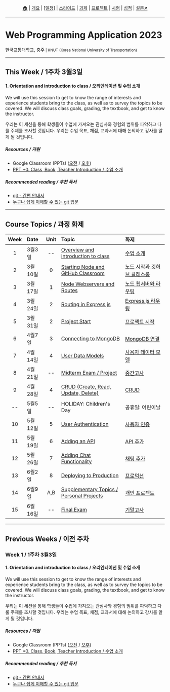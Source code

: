 <p id="menu" align="center">
  <a href="https://ut-nodejs.github.io" title="Home">🏠</a> |
  <a href="about.html" title="About">개요</a> |
  <a href="/schedule.html" title="Schedule"><u>[일정]</u></a> |
  <a href="/slides" title="Slides">스라이드</a> |
  <a href="/practice" title="Practice">과제</a> |
  <a href="/project.html" title="Project">프로젝트</a> |
  <a href="/tests.html" title="Tests">시험</a> |
  <a href="/grading.html" title="Grading">성적</a> |
  <a href="https://pollev.com/aarons007" title="PollEverywhere">설문↗️</a>
</p>

---

# Web Programming Application 2023

<p>한국교통대학교, 충주<small> | KNUT (Korea National University of Transportation)</small></p>

---

## This Week / 1주차 3월3일

#### 1. Orientation and introduction to class / 오리엔테이션 및 수업 소개

We will use this session to get to know the range of interests and experience students bring to the class, as well as to survey the topics to be covered. We will discuss class goals, grading, the textbook, and get to know the instructor.

우리는 이 세션을 통해 학생들이 수업에 가져오는 관심사와 경험의 범위를 파악하고 다룰 주제를 조사할 것입니다. 우리는 수업 목표, 채점, 교과서에 대해 논의하고 강사를 알게 될 것입니다.

##### Resources / 자원

- Google Classroom (PPTs) ([오전](https://classroom.google.com/c/NTEyMjUxMTM4MjQz?cjc=m5cbuja) / [오후](https://classroom.google.com/c/NTE2NTcyNjcwNjMz?cjc=sr6x7hg))
- [PPT \*0. Class, Book, Teacher Introduction / 수업 소개](https://ut-nodejs.github.io/slides/_0-NodeJS-수업-소개.pdf)

<!-- - GitHub Classroom (과제) ([오전](https://classroom.github.com/classrooms/126310482-2023sp-259122-1-am) / [오후](https://classroom.github.com/classrooms/126310482-2023sp-259122-2-pm))
- [PPT \*0. Class, Book, Teacher Introduction](lecturenotes/)
- [PPT \*1. Web Programming Review](lecturenotes/)
- [PPT \*2. Git and GitHub Classroom Introduction](lecturenotes/)
- [Lab 0 materials](https://lse-me314.github.io/assignment01/) -->

##### Recommended reading / 추천 독서

- [git - 간편 안내서](https://up1.github.io/git-guide/index.ko.html)
- [누구나 쉽게 이해할 수 있는 git 입문](https://backlog.com/git-tutorial/kr/)

---

## Course Topics / 과정 화제

| Week | Date    | Unit | Topic                                                                | 화제                                                   |
| :--: | :------ | :--: | :------------------------------------------------------------------- | :----------------------------------------------------- |
|  1   | 3월3일  |  --  | [Overview and introduction to class](/#week-1--1주차-3월3일)         | [수업 소개](/#week-1--1주차-3월3일)                    |
|  2   | 3월10일 |  0   | [Starting Node and GitHub Classroom](/#week-2--2주차-3월10일)        | [노드 시작과 깃허브 클래스룸](/#week-2--2주차-3월10일) |
|  3   | 3월17일 |  1   | [Node Webservers and Routes](/#week-3--3주차-3월17일)                | [노드 웹서버와 라우팅](/#week-3--3주차-3월17일)        |
|  4   | 3월24일 |  2   | [Routing in Express.js](/#week-4--4주차-3월24일)                     | [Express.js 라우팅](/#week-4--4주차-3월24일)           |
|  5   | 3월31일 |  2   | [Project Start](/#week-5--5주차-3월31일)                             | [프로젝트 시작](/#week-5--5주차-3월31일)               |
|  6   | 4월7일  |  3   | [Connecting to MongoDB](/#week-6--6주차-4월7일)                      | [MongoDB 연결](/#week-6--6주차-4월7일)                 |
|  7   | 4월14일 |  4   | [User Data Models](/#week-7--7주차-4월14일)                          | [사용자 데이터 모델](/#week-7--7주차-4월14일)          |
|  8   | 4월21일 |  --  | [Midterm Exam / Project](/#week-8--8주차-4월21일)                    | [중간고사](/#week-8--8주차-4월21일)                    |
|  9   | 4월28일 |  4   | [CRUD (Create, Read, Update, Delete)](/#week-9--9주차-4월28일)       | [CRUD](/#week-9--9주차-4월28일)                        |
|  --  | 5월5일  |  --  | HOLIDAY: Children's Day                                              | 공휴일: 어린이날                                       |
|  10  | 5월12일 |  5   | [User Authentication](/#week-10--10주차-5월12일)                     | [사용자 인증](/#week-10--10주차-5월12일)               |
|  11  | 5월19일 |  6   | [Adding an API](/#week-11--11주차-5월19일)                           | [API 추가](/#week-11--11주차-5월19일)                  |
|  12  | 5월26일 |  7   | [Adding Chat Functionality](/#week-12--12주차-5월26일)               | [채팅 추가](/#week-12--12주차-5월26일)                 |
|  13  | 6월2일  |  8   | [Deploying to Production](/#week-13--13주차-6월2일)                  | [프로덕션](/#week-13--13주차-6월2일)                   |
|  14  | 6월9일  | A,B  | [Supplementary Topics / Personal Projects](/#week-14--14주차-6월9일) | [개인 프로젝트](/#week-14--14주차-6월9일)              |
|  15  | 6월16일 |  --  | [Final Exam](/#week-15--15주차-6월16일)                              | [기말고사](/#week-15--15주차-6월16일)                  |

<!----
| 16  | 6월16일 | --   | [Personal Projects](/en/#14-personal-projects)                                  | [개인 프로젝트]()             |
| 17  | 6월23일 | --   | [Final Exam](/en/#final-exam)                                                   | [기말고사]()                  |
| 18  | 6월30일 | --   | [Grading Period](/en/#grading)                                                  | [성적 처리 기간]()            |
---->

---

## Previous Weeks / 이전 주차

### Week 1 / 1주차 3월3일

#### 1. Orientation and introduction to class / 오리엔테이션 및 수업 소개

We will use this session to get to know the range of interests and experience students bring to the class, as well as to survey the topics to be covered. We will discuss class goals, grading, the textbook, and get to know the instructor.

우리는 이 세션을 통해 학생들이 수업에 가져오는 관심사와 경험의 범위를 파악하고 다룰 주제를 조사할 것입니다. 우리는 수업 목표, 채점, 교과서에 대해 논의하고 강사를 알게 될 것입니다.

##### Resources / 자원

- Google Classroom (PPTs) ([오전](https://classroom.google.com/c/NTEyMjUxMTM4MjQz?cjc=m5cbuja) / [오후](https://classroom.google.com/c/NTE2NTcyNjcwNjMz?cjc=sr6x7hg))
- [PPT \*0. Class, Book, Teacher Introduction / 수업 소개](https://ut-nodejs.github.io/slides/_0-NodeJS-수업-소개.pdf)

<!-- - GitHub Classroom (과제) ([오전](https://classroom.github.com/classrooms/126310482-2023sp-259122-1-am) / [오후](https://classroom.github.com/classrooms/126310482-2023sp-259122-2-pm))
- [PPT \*0. Class, Book, Teacher Introduction](lecturenotes/)
- [PPT \*1. Web Programming Review](lecturenotes/)
- [PPT \*2. Git and GitHub Classroom Introduction](lecturenotes/)
- [Lab 0 materials](https://lse-me314.github.io/assignment01/) -->

##### Recommended reading / 추천 독서

- [git - 간편 안내서](https://up1.github.io/git-guide/index.ko.html)
- [누구나 쉽게 이해할 수 있는 git 입문](https://backlog.com/git-tutorial/kr/)
